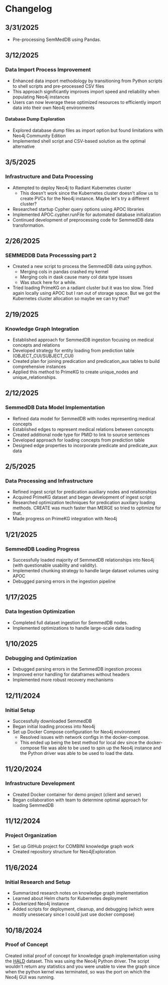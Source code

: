 # Changelog

## 3/31/2025
- Pre-processing SemMedDB using Pandas. 

## 3/12/2025

### Data Import Process Improvement
- Enhanced data import methodology by transitioning from Python scripts to shell scripts and pre-processed CSV files
- This approach significantly improves import speed and reliability when populating Neo4j instances
- Users can now leverage these optimized resources to efficiently import data into their own Neo4j environments

#### Database Dump Exploration
- Explored database dump files as import option but found limitations with Neo4j Community Edition
- Implemented shell script and CSV-based solution as the optimal alternative

## 3/5/2025

### Infrastructure and Data Processing
- Attempted to deploy Neo4j to Radiant Kubernetes cluster
    - This doesn't work since the Kubernetes cluster doesn't allow us to create PVCs for the Neo4j instance. Maybe let's try a different cluster?
- Researched startup Cypher query options using APOC libraries
- Implemented APOC.cypher.runFile for automated database initialization
- Continued development of preprocessing code for SemmedDB data transformation. 

## 2/26/2025

### SEMMEDDB Data Processsing part 2
- Created a new script to process the SemmedDB data using python. 
    - Merging cols in pandas crashed my kernel
    - Merging cols in dask cause many col data type issues
    - Was stuck here for a while. 
- Tried loading PrimeKG on a radiant cluster but it was too slow. Tried again locally using APOC but I ran out of storage space. But we got the Kubernetes cluster allocation so maybe we can try that?

## 2/19/2025

### Knowledge Graph Integration
- Established approach for SemmedDB ingestion focusing on medical concepts and relations
- Developed strategy for entity loading from prediction table (OBJECT_CUI/SUBJECT_CUI)
- Created plan for joining predication and predication_aux tables to build comprehensive instances
- Applied this method to PrimeKG to create unique_nodes and unique_relationships. 

## 2/12/2025

### SemmedDB Data Model Implementation
- Refined data model for SemmedDB with nodes representing medical concepts
- Established edges to represent medical relations between concepts
- Created additional node type for PMID to link to source sentences
- Developed approach for loading concepts from prediction table
- Designed edge properties to incorporate predicate and predicate_aux data

## 2/5/2025

### Data Processing and Infrastructure
- Refined ingest script for predication auxiliary nodes and relationships
- Acquired PrimeKG dataset and began development of ingest script
- Researched optimization techniques for predication auxiliary loading methods. CREATE was much faster than MERGE so tried to optimize for that.
- Made progress on PrimeKG integration with Neo4j

## 1/21/2025

### SemmedDB Loading Progress
- Successfully loaded majority of SemmedDB relationships into Neo4j (with questionable usability and validity). 
- Implemented chunking strategy to handle large dataset volumes using APOC
- Debugged parsing errors in the ingestion pipeline

## 1/17/2025

### Data Ingestion Optimization
- Completed full dataset ingestion for SemmedDB nodes.
- Implemented optimizations to handle large-scale data loading

## 1/10/2025

### Debugging and Optimization
- Debugged parsing errors in the SemmedDB ingestion process
- Improved error handling for dataframes without headers
- Implemented more robust recovery mechanisms

## 12/11/2024

### Initial Setup
- Successfully downloaded SemmedDB
- Began initial loading process into Neo4j
- Set up Docker Compose configuration for Neo4j environment
    - Resolved issues with network configs in the docker-compose.
    - This ended up being the best method for local dev since the docker-compose file was able to be used to spin up the Neo4j instance and the Python driver was able to be used to load the data.

## 11/20/2024

### Infrastructure Development
- Created Docker container for demo project (client and server)
- Began collaboration with team to determine optimal approach for loading SemmedDB

## 11/12/2024

### Project Organization
- Set up GitHub project for COMBINI knowledge graph work
- Created repository structure for Neo4jExploration

## 11/6/2024

### Initial Research and Setup
- Summarized research notes on knowledge graph implementation
- Learned about Helm charts for Kubernetes deployment
- Dockerized Neo4j instance
- Added scripts for deployment, cleanup, and debugging (which were mostly unessecary since I could just use docker compose)

## 10/18/2024

### Proof of Concept
Created initial proof of concept for knowledge graph implementation using the [HALD](https://figshare.com/articles/dataset/HALD_a_human_aging_and_longevity_knowledge_graph_for_precision_gerontology_and_geroscience_analyses/22828196) dataset. This was using the Neo4j Python driver. The script wouldn't return any statistics and you were unable to view the graph since when the python kernel was terminated, so was the port on which the Neo4j GUI was running.